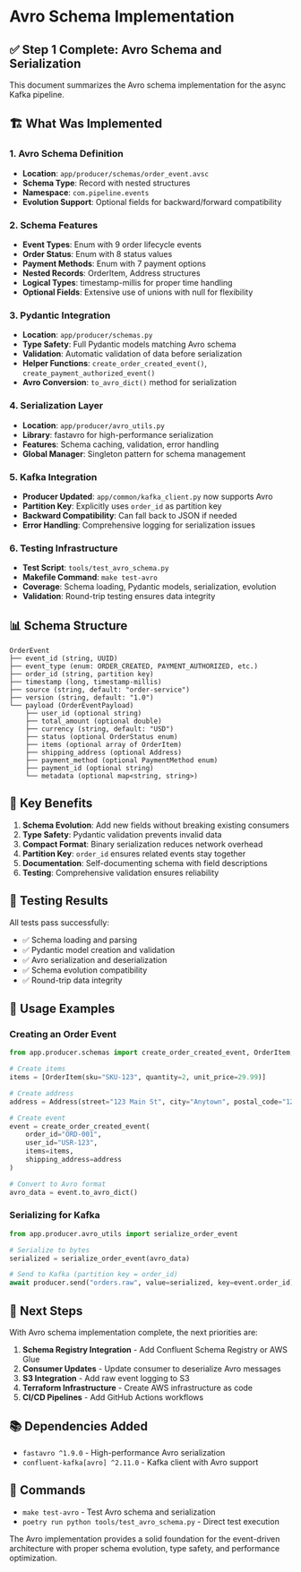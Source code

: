 # Avro Schema Implementation

## ✅ Step 1 Complete: Avro Schema and Serialization

This document summarizes the Avro schema implementation for the async Kafka pipeline.

## 🏗️ What Was Implemented

### 1. Avro Schema Definition
- **Location**: `app/producer/schemas/order_event.avsc`
- **Schema Type**: Record with nested structures
- **Namespace**: `com.pipeline.events`
- **Evolution Support**: Optional fields for backward/forward compatibility

### 2. Schema Features
- **Event Types**: Enum with 9 order lifecycle events
- **Order Status**: Enum with 8 status values  
- **Payment Methods**: Enum with 7 payment options
- **Nested Records**: OrderItem, Address structures
- **Logical Types**: timestamp-millis for proper time handling
- **Optional Fields**: Extensive use of unions with null for flexibility

### 3. Pydantic Integration
- **Location**: `app/producer/schemas.py`
- **Type Safety**: Full Pydantic models matching Avro schema
- **Validation**: Automatic validation of data before serialization
- **Helper Functions**: `create_order_created_event()`, `create_payment_authorized_event()`
- **Avro Conversion**: `to_avro_dict()` method for serialization

### 4. Serialization Layer
- **Location**: `app/producer/avro_utils.py`
- **Library**: fastavro for high-performance serialization
- **Features**: Schema caching, validation, error handling
- **Global Manager**: Singleton pattern for schema management

### 5. Kafka Integration
- **Producer Updated**: `app/common/kafka_client.py` now supports Avro
- **Partition Key**: Explicitly uses `order_id` as partition key
- **Backward Compatibility**: Can fall back to JSON if needed
- **Error Handling**: Comprehensive logging for serialization issues

### 6. Testing Infrastructure
- **Test Script**: `tools/test_avro_schema.py`
- **Makefile Command**: `make test-avro`
- **Coverage**: Schema loading, Pydantic models, serialization, evolution
- **Validation**: Round-trip testing ensures data integrity

## 📊 Schema Structure

```
OrderEvent
├── event_id (string, UUID)
├── event_type (enum: ORDER_CREATED, PAYMENT_AUTHORIZED, etc.)
├── order_id (string, partition key)
├── timestamp (long, timestamp-millis)
├── source (string, default: "order-service")
├── version (string, default: "1.0")
└── payload (OrderEventPayload)
    ├── user_id (optional string)
    ├── total_amount (optional double)
    ├── currency (string, default: "USD")
    ├── status (optional OrderStatus enum)
    ├── items (optional array of OrderItem)
    ├── shipping_address (optional Address)
    ├── payment_method (optional PaymentMethod enum)
    ├── payment_id (optional string)
    └── metadata (optional map<string, string>)
```

## 🔑 Key Benefits

1. **Schema Evolution**: Add new fields without breaking existing consumers
2. **Type Safety**: Pydantic validation prevents invalid data
3. **Compact Format**: Binary serialization reduces network overhead
4. **Partition Key**: `order_id` ensures related events stay together
5. **Documentation**: Self-documenting schema with field descriptions
6. **Testing**: Comprehensive validation ensures reliability

## 🧪 Testing Results

All tests pass successfully:
- ✅ Schema loading and parsing
- ✅ Pydantic model creation and validation  
- ✅ Avro serialization and deserialization
- ✅ Schema evolution compatibility
- ✅ Round-trip data integrity

## 📝 Usage Examples

### Creating an Order Event
```python
from app.producer.schemas import create_order_created_event, OrderItem, Address

# Create items
items = [OrderItem(sku="SKU-123", quantity=2, unit_price=29.99)]

# Create address  
address = Address(street="123 Main St", city="Anytown", postal_code="12345")

# Create event
event = create_order_created_event(
    order_id="ORD-001",
    user_id="USR-123", 
    items=items,
    shipping_address=address
)

# Convert to Avro format
avro_data = event.to_avro_dict()
```

### Serializing for Kafka
```python
from app.producer.avro_utils import serialize_order_event

# Serialize to bytes
serialized = serialize_order_event(avro_data)

# Send to Kafka (partition key = order_id)
await producer.send("orders.raw", value=serialized, key=event.order_id)
```

## 🚀 Next Steps

With Avro schema implementation complete, the next priorities are:

1. **Schema Registry Integration** - Add Confluent Schema Registry or AWS Glue
2. **Consumer Updates** - Update consumer to deserialize Avro messages
3. **S3 Integration** - Add raw event logging to S3
4. **Terraform Infrastructure** - Create AWS infrastructure as code
5. **CI/CD Pipelines** - Add GitHub Actions workflows

## 📚 Dependencies Added

- `fastavro ^1.9.0` - High-performance Avro serialization
- `confluent-kafka[avro] ^2.11.0` - Kafka client with Avro support

## 🔧 Commands

- `make test-avro` - Test Avro schema and serialization
- `poetry run python tools/test_avro_schema.py` - Direct test execution

The Avro implementation provides a solid foundation for the event-driven architecture with proper schema evolution, type safety, and performance optimization.